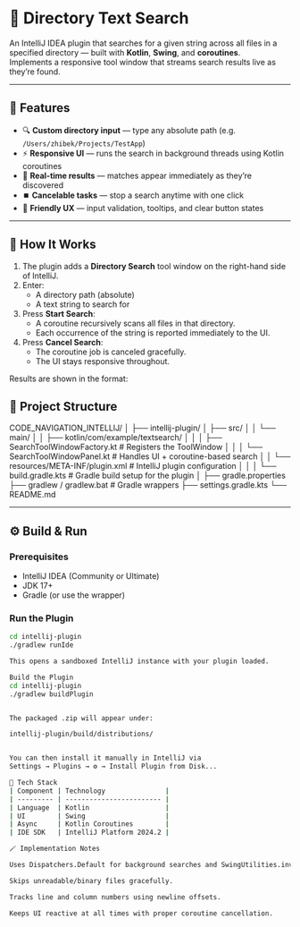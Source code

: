 # 🧭 Directory Text Search 

An IntelliJ IDEA plugin that searches for a given string across all files in a specified directory — built with **Kotlin**, **Swing**, and **coroutines**.  
Implements a responsive tool window that streams search results live as they’re found.

---

## 🚀 Features

- 🔍 **Custom directory input** — type any absolute path (e.g. `/Users/zhibek/Projects/TestApp`)
- ⚡ **Responsive UI** — runs the search in background threads using Kotlin coroutines
- 📄 **Real-time results** — matches appear immediately as they’re discovered
- ⏹️ **Cancelable tasks** — stop a search anytime with one click
- 💬 **Friendly UX** — input validation, tooltips, and clear button states

---

## 🧠 How It Works

1. The plugin adds a **Directory Search** tool window on the right-hand side of IntelliJ.
2. Enter:
   - A directory path (absolute)
   - A text string to search for
3. Press **Start Search**:
   - A coroutine recursively scans all files in that directory.
   - Each occurrence of the string is reported immediately to the UI.
4. Press **Cancel Search**:
   - The coroutine job is canceled gracefully.
   - The UI stays responsive throughout.

Results are shown in the format:

## 🧩 Project Structure

CODE_NAVIGATION_INTELLIJ/
│
├── intellij-plugin/
│   ├── src/
│   │   └── main/
│   │       ├── kotlin/com/example/textsearch/
│   │       │   ├── SearchToolWindowFactory.kt   # Registers the ToolWindow
│   │       │   └── SearchToolWindowPanel.kt     # Handles UI + coroutine-based search
│   │       └── resources/META-INF/plugin.xml     # IntelliJ plugin configuration
│   │
│   └── build.gradle.kts                         # Gradle build setup for the plugin
│
├── gradle.properties
├── gradlew / gradlew.bat                        # Gradle wrappers
├── settings.gradle.kts
└── README.md

---

## ⚙️ Build & Run

### Prerequisites
- IntelliJ IDEA (Community or Ultimate)
- JDK 17+
- Gradle (or use the wrapper)

### Run the Plugin
```bash
cd intellij-plugin
./gradlew runIde

This opens a sandboxed IntelliJ instance with your plugin loaded.

Build the Plugin
cd intellij-plugin
./gradlew buildPlugin


The packaged .zip will appear under:

intellij-plugin/build/distributions/


You can then install it manually in IntelliJ via
Settings → Plugins → ⚙️ → Install Plugin from Disk...

🧰 Tech Stack
| Component | Technology               |
| --------- | ------------------------ |
| Language  | Kotlin                   |
| UI        | Swing                    |
| Async     | Kotlin Coroutines        |
| IDE SDK   | IntelliJ Platform 2024.2 |

🪄 Implementation Notes

Uses Dispatchers.Default for background searches and SwingUtilities.invokeLater for UI updates.

Skips unreadable/binary files gracefully.

Tracks line and column numbers using newline offsets.

Keeps UI reactive at all times with proper coroutine cancellation.